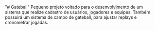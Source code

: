 "# Gateball" 
Pequeno projeto voltado para o desenvolvimento de um sistema que realize cadastro de usuários, jogadores e equipes. Também possuirá um sistema de campo de gateball, para ajustar replays e cronometrar jogadas.